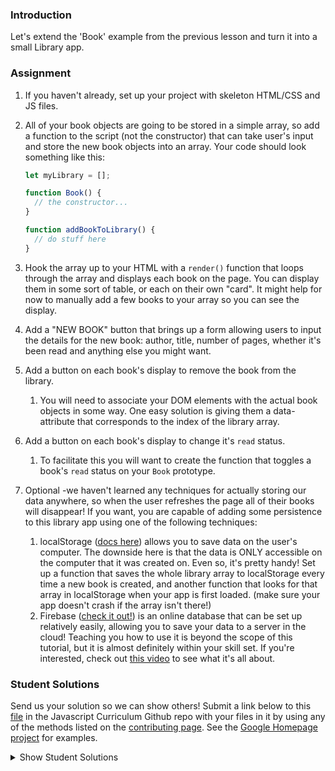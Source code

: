 ### Introduction

Let's extend the 'Book' example from the previous lesson and turn it into a small Library app.

### Assignment

<div class="lesson-content__panel" markdown="1">

1. If you haven't already, set up your project with skeleton HTML/CSS and JS files.
2. All of your book objects are going to be stored in a simple array, so add a function to the script (not the constructor) that can take user's input and store the new book objects into an array. Your code should look something like this:

   ~~~javascript
   let myLibrary = [];

   function Book() {
     // the constructor...
   }

   function addBookToLibrary() {
     // do stuff here
   }
   ~~~

3. Hook the array up to your HTML with a `render()` function that loops through the array and displays each book on the page. You can display them in some sort of table, or each on their own "card". It might help for now to manually add a few books to your array so you can see the display.
4. Add a "NEW BOOK" button that brings up a form allowing users to input the details for the new book: author, title, number of pages, whether it's been read and anything else you might want.
5. Add a button on each book's display to remove the book from the library.
   1. You will need to associate your DOM elements with the actual book objects in some way. One easy solution is giving them a data-attribute that corresponds to the index of the library array.
6. Add a button on each book's display to change it's `read` status.
   1. To facilitate this you will want to create the function that toggles a book's `read` status on your `Book` prototype.
7. Optional -we haven't learned any techniques for actually storing our data anywhere, so when the user refreshes the page all of their books will disappear! If you want, you are capable of adding some persistence to this library app using one of the following techniques:
   1. localStorage ([docs here](https://developer.mozilla.org/en-US/docs/Web/API/Web_Storage_API/Using_the_Web_Storage_API)) allows you to save data on the user's computer. The downside here is that the data is ONLY accessible on the computer that it was created on. Even so, it's pretty handy! Set up a function that saves the whole library array to localStorage every time a new book is created, and another function that looks for that array in localStorage when your app is first loaded. (make sure your app doesn't crash if the array isn't there!)
   2. Firebase ([check it out!](https://firebase.google.com/docs/?authuser=0)) is an online database that can be set up relatively easily, allowing you to save your data to a server in the cloud! Teaching you how to use it is beyond the scope of this tutorial, but it is almost definitely within your skill set. If you're interested, check out [this video](https://www.youtube.com/watch?v=noB98K6A0TY) to see what it's all about.
</div>

### Student Solutions

Send us your solution so we can show others! Submit a link below to this [file](https://github.com/TheOdinProject/curriculum/blob/master/javascript/organizing-js/library-project.md) in the Javascript Curriculum Github repo with your files in it by using any of the methods listed on the [contributing page](http://github.com/TheOdinProject/curriculum/blob/master/contributing.md). See the [Google Homepage project](/courses/web-development-101/lessons/html-css) for examples.

<details markdown="block">
  <summary> Show Student Solutions </summary>

- Add your solution below this line!
- [mvedataydin's Solution](https://github.com/mvedataydin/Library/) - [View in Browser](https://mvedataydin.github.io/Library/)
- [Evan's Solution](https://github.com/evan-kapantais/library) - [View in Browser](https://evan-kapantais.github.io/library/)
- [Eljoey's Solution](https://github.com/eljoey/Library) - [View in Browser](https://eljoey.github.io/Library/)
- [Solodov's solution](https://github.com/solodov-dev/library) - [View in Browser](https://solodov-dev.github.io/library/)
- [Vollantre's solution](https://github.com/vollantre/JS-library) - [View in Browser](https://vollantre.github.io/JS-library/)
- [Henry Kirya's solution](https://github.com/harrika/odinjs-library) - [View in Browser](https://harrika.github.io/odinjs-library/)
- [Ben's solution](https://github.com/Koshoo/Library) - [View in Browser](https://koshoo.github.io/Library/)
- [miang's solution](https://github.com/miang99/book-library) - [View in Browser](https://miang99.github.io/book-library/)
- [Carmine's solution](https://github.com/cgrossi/Odin-Project-Library) - [View in Browser](https://cgrossi.github.io/Odin-Project-Library/)
- [John Paul's solution](https://github.com/Omulosi/library) - [View in Broweser](https://omulosi.github.io/library/)
- [Bojo's solution](https://github.com/BojoZahariev/My_Library) - [View in Browser](https://bojozahariev.github.io/My_Library/)
- [ARaut9's solution](https://github.com/ARaut9/book_library) - [View in Browser](https://araut9.github.io/book_library/)
- [learnsometing's solution](https://github.com/learnsometing/JS-Library) - [View in Browser](https://learnsometing.github.io/JS-Library/)
- [Jason McKee's solution](https://github.com/jttmckee/odin-library-js) - [View in Browser](https://jttmckee.github.io/odin-library-js/)
- [Simon Tharby's solution](https://github.com/jinjagit/library) - [View in Browser](https://jinjagit.github.io/library/)
- [dane's Solution](https://github.com/daneOmega/bookLibrary) - [View in Browser](https://daneomega.github.io/)
- [djolesuseranem's Solution](https://github.com/djolesusername/libraryh) - [View in Browser](https://djolesusername.github.io/libraryh/)
- [Ricala's Solution](https://github.com/Ricala/library) - [View in Browser](https://ricala.github.io/library/)
- [Djo1e's Solution](https://github.com/Djo1e/LibraryApp) - [View in Browser](https://djo1e.github.io/LibraryApp/)
- [balowulf's Solution](https://github.com/balowulf/library) - [View in Browswer](https://balowulf.github.io/library/)
- [Max Garber's Solution](https://github.com/bubblebooy/Odin-Javascript/blob/master/library.html) - [View in Browswer](https://bubblebooy.github.io/Odin-Javascript/library.html)
- [Shruti Jain's Solution](https://github.com/Sjain020188/Library) - [View in Browser](https://sjain020188.github.io/Library/library.html)
- [Suulola Oluwaseyi's Solution](https://github.com/mySuulola/odin-library) - [View in Browser](https://mysuulola.github.io/odin-library/)
- [Malditagaseosa's Solution](https://github.com/malditagaseosa/library) - [View in Browser](https://malditagaseosa.github.io/library/)<br/>
- [Diana's Solution](https://github.com/dianastanciu/odin-library) - [View in Browser](https://dianastanciu.github.io/odin-library/)
- [Hammad Ahmed's Solution](https://github.com/shammadahmed/library) - [View in Browser](https://shammadahmed.github.io/library/)
- [Chris MacSwan's Solution](https://github.com/cmacswan07/my_library) - [View in Browser](https://cmacswan07.github.io/my_library)
- [Alaa's Solution](https://github.com/alaajerbi/book-library) - [View in Browser](https://alaajerbi.github.io/book-library)
- [Omid's solution](https://github.com/omid997/library-odin) - [View In Browser](https://omid997.github.io/library-odin/)
- [Luján Fernaud's solution](https://github.com/lujanfernaud/js-reading-list) - [View In Browser](http://lujanfernaud.com/js-reading-list/)
- [Javier Machin's solution](https://github.com/Javier-Machin/js-simple-library) - [View In Browser](https://javier-machin.github.io/js-simple-library/)
- [Alien's Solution](https://github.com/aliensjit/libraryOfTheCentury) - [View in Browser](https://aliensjit.github.io/libraryOfTheCentury/)
- [nmac's solution](https://github.com/nmacawile/my-library) - [Link](https://htmlpreview.github.io/?https://github.com/nmacawile/my-library/blob/master/index.html)
- [SarfrazAnjum's Solution](https://github.com/SarfrazAnjum/TOP_JS_Library) - [View in Browser](https://sarfrazanjum.github.io/TOP_JS_Library/)
- [Nate Dimock's Solution](https://github.com/Flakari/js-library) - [View in Browser](https://flakari.github.io/js-library/)
- [leosoaivan's Solution](https://github.com/leosoaivan/js-book-library) - [View in Browser](http://leosoaivan.com/js-book-library/)
- [Qin's Solution](https://github.com/hyathynth/book_library) - [View in Browser](https://hyathynth.github.io/book_library/)
- [Johan Morin's Solution](https://github.com/MorrisMalone/myLibrary) - [View in Browser](https://morrismalone.github.io/myLibrary/)
- [brxck's Solution](https://github.com/brxck/odin-library) - [View in Browser](http://brockmcelroy.com/odin-library/)
- [autumnchris's Solution](https://github.com/autumnchris/reading-list-vanilla-js) - [View in Browser](https://autumnchris.github.io/reading-list-vanilla-js)
- [theghall's solution](https://github.com/theghall/odin-library) - [View in Browser](https://theghall.github.io/odin-library/)
- [mindovermiles262's solution](https://github.com/mindovermiles262/odin-library) - [View in Browser](https://mindovermiles262.github.io/odin-library/)
- [Rade's Solution](https://github.com/fukifuki/library) - [View in Browser](https://fukifuki.github.io/library)
- [Andrew's Solution](https://github.com/andrewr224/library) - [View in Browser](https://andrewr224.github.io/library/)
- [Rob Hitt's Solution](https://github.com/robhitt/oo-book-list) - [View in Browser](https://robhitt.github.io/oo-book-list/)
- [Jonathan Yiv's solution](https://github.com/JonathanYiv/library) - [View in Browser](https://jonathanyiv.github.io/library/)
- [Jmooree30's solution](https://github.com/jmooree30/Library) - [View in browser](https://jmooree30.github.io/Library/)
- [codyloyd's solution](https://github.com/codyloyd/odin-library) - [View in browser](http://codyloyd.com/odin-library/)
- [shadowlighter's solution](https://codepen.io/shadowlighter/full/ppNpbm/) - [View in browser](https://codepen.io/shadowlighter/full/ppNpbm/)
- [ezeaspie's solution](https://github.com/ezeaspie/library-project) - [View in browser](https://ezeaspie.github.io/library-project/index.html)
- [Joseph's solution](https://github.com/pjosephraj/theodinproject-library) - [View in browser](https://pjosephraj.github.io/theodinproject-library/)
- [Moiz's solution](https://github.com/MoizHasan/JS-Library) - [View in browser](https://cdn.rawgit.com/MoizHasan/JS-Library/e0874ddd/library.html)
- [asasmith's solution](https://github.com/asasmith/libraryApp) - [View in browser](https://asasmith.github.io/libraryApp/)
- [Sumit's Solution](https://codepen.io/DCWorld/pen/NyNvRw) - [View in browser](https://codepen.io/DCWorld/full/NyNvRw/)
- [Caner Sezgin's Solution](https://github.com/casedo/myLibrary) - [View in browser](http://bit.ly/myLibr)
- [Alan's Solution](https://github.com/18alantom/top_library) - [View in browser](https://18alantom.github.io/top_library/)
- [Katineto's Solution](https://github.com/Katineto/reading-list) - [View in browser](https://reading-list-da983.firebaseapp.com/)
- [Mike Smith's Solution](https://github.com/MikeSS281986/Library) - [View in browser](https://mikess281986.github.io/Library/)
- [sampsonmao's Solution](https://github.com/sampsonmao/library) - [View in browser](https://sampsonmao.github.io/library/)
- [Uy Bình's Solution](https://github.com/uybinh/odin-js-library) - [View in browser](https://uybinh.github.io/odin-js-library/)
- [Punnadittr's Solution](https://github.com/punnadittr/library) - [View in browser](https://punnadittr.github.io/library/index.html/)
- [Sava's Solution](https://github.com/SavaVuckovic/Library-App)
- [Francisco Carlos's Solution](https://github.com/fcarlosdev/library) - [View in browser](https://fcarlosdev.github.io/library/)
- [Kyouyatamax Solution](https://github.com/kyouyatamax/jsLibraryOdinProject) - [View in browser](https://kyouyatamax.github.io/jsLibraryOdinProject/)
- [MPalhidai's Solution](https://github.com/MPalhidai/Library) - [View in browser](https://www.michaelpalhidai.com/Library/)
- [aznafro's Solution](https://github.com/aznafro/library) - [View in browser](https://aznafro.github.io/library/)
- [Areeba's Solution](https://github.com/AREEBAISHTIAQ/project-library) - [View in browser](https://areebaishtiaq.github.io/project-library/)
- [Khalal's Solution](https://github.com/khalalw/Odin/tree/master/javascript/library) - [View in browser](https://khalalw.github.io/Odin/javascript/library/index.html)
- [Taylor J's Solution](https://github.com/taylorjohannsen/library) - [View in browser](https://taylorjohannsen.github.io/library/)
- [Halkim44's Solution](https://github.com/halkim44/myLibrary) - [online ver](https://halkim44.github.io/myLibrary/)
- [Enravel's Solution](https://github.com/Enravel/Library-Project)
- [Valentino Valenti's Solution](https://github.com/1ba1/library-app) - [View in browser](https://1ba1.github.io/library-app/)
- [tnharvey's Solution](https://github.com/tnharvey/library) - [View in browser](https://tnharvey.github.io/library/)
- [Ubaid Manzoor Wani](https://github.com/Ubaid-Manzoor/Book-Manager) - [View in Browser](https://ubaid-manzoor.github.io/Book-Manager/)
- [Brendaneus' Solution](https://github.com/Brendaneus/the_odin_project/tree/master/javascript/library)
- [Antonio Marcos's Solution](https://github.com/AMarcosCastelo/library) - [View in Browser](https://amarcoscastelo.github.io/library/)
- [JamCry's Solution](https://github.com/jamcry/js-library) - [View in Browser](https://jamcry.github.io/js-library/)
- [akashdas98's Solution](https://github.com/akashdas98/library) - [View in Browser](https://akashdas98.github.io/library/)
- [Ousmane Sylla's Solution](https://kitague.github.io/Book-Library/) - [View in Browser](https://kitague.github.io/Book-Library/)
</details>
